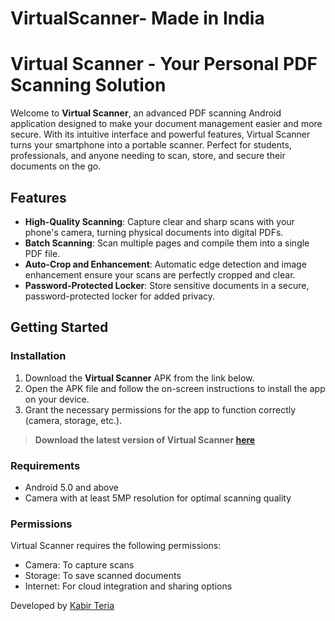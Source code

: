 # VirtualScanner- Made in India
# Virtual Scanner - Your Personal PDF Scanning Solution

Welcome to **Virtual Scanner**, an advanced PDF scanning Android application designed to make your document management easier and more secure. With its intuitive interface and powerful features, Virtual Scanner turns your smartphone into a portable scanner. Perfect for students, professionals, and anyone needing to scan, store, and secure their documents on the go.

## Features

- **High-Quality Scanning**: Capture clear and sharp scans with your phone's camera, turning physical documents into digital PDFs.
- **Batch Scanning**: Scan multiple pages and compile them into a single PDF file.
- **Auto-Crop and Enhancement**: Automatic edge detection and image enhancement ensure your scans are perfectly cropped and clear.
- **Password-Protected Locker**: Store sensitive documents in a secure, password-protected locker for added privacy.


## Getting Started

### Installation

1. Download the **Virtual Scanner** APK from the link below.
2. Open the APK file and follow the on-screen instructions to install the app on your device.
3. Grant the necessary permissions for the app to function correctly (camera, storage, etc.).

> **Download the latest version of Virtual Scanner [here](https://drive.google.com/file/d/1gOT1WMoXtqm_wjVR1WN8hqTI5F-Dlv-Y/view?usp=sharing)**

### Requirements

- Android 5.0 and above
- Camera with at least 5MP resolution for optimal scanning quality

### Permissions

Virtual Scanner requires the following permissions:
- Camera: To capture scans
- Storage: To save scanned documents
- Internet: For cloud integration and sharing options

Developed by [Kabir Teria](#)
